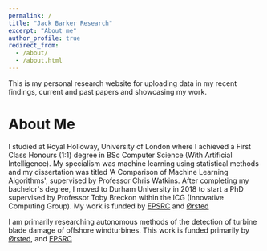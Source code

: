 ```yaml
---
permalink: /
title: "Jack Barker Research"
excerpt: "About me"
author_profile: true
redirect_from: 
  - /about/
  - /about.html
---
```


This is my personal research website for uploading data in my recent findings, current and past papers and showcasing my work. 

About Me
======
I studied at Royal Holloway, University of London where I achieved a First Class Honours (1:1) degree in BSc Computer Science (With Artificial Intelligence). My specialism was machine learning using statistical methods and my dissertation was titled 'A Comparison of Machine Learning Algorithms', supervised by Professor Chris Watkins. After completing my bachelor's degree, I moved to Durham University in 2018 to start a PhD supervised by Professor Toby Breckon within the ICG (Innovative Computing Group). My work is funded by <a href = 'https://epsrc.ukri.org'>EPSRC</a> and <a href = 'https://orsted.com/en'>Ørsted</a>

I am primarily researching autonomous methods of the detection of turbine blade damage of offshore windturbines. This work is funded primarily by <a href = 'https://orsted.com/en'>Ørsted</a>, and  <a href = 'https://epsrc.ukri.org'>EPSRC</a>

